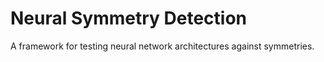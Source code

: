 # Neural Symmetry Detection
A framework for testing neural network architectures against symmetries.
